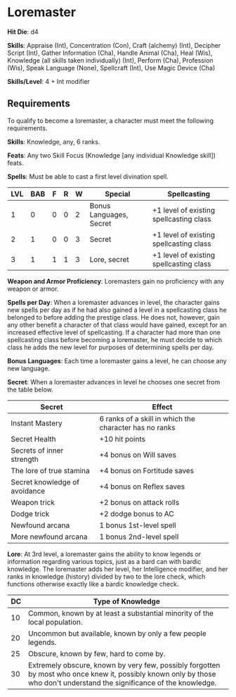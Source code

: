 # Loremaster

**Hit Die**: d4

**Skills**: Appraise (Int), Concentration (Con), Craft (alchemy) (Int), Decipher Script (Int), Gather Information (Cha), Handle Animal (Cha), Heal (Wis), Knowledge (all skills taken individually) (Int), Perform (Cha), Profession (Wis), Speak Language (None), Spellcraft (Int), Use Magic Device (Cha)

**Skills/Level**: 4 + Int modifier

## Requirements

To qualify to become a loremaster, a character must meet the following requirements.

**Skills**: Knowledge, any, 6 ranks.

**Feats**: Any two Skill Focus (Knowledge [any individual Knowledge skill]) feats.

**Spells**: Must be able to cast a first level divination spell.

LVL | BAB | F | R | W | Special | Spellcasting
--- | --- | - | - | - | ------- | ------------
1   | 0   | 0 | 0 | 2 | Bonus Languages, Secret| +1 level of existing spellcasting class 
2   | 1   | 0 | 0 | 3 | Secret| +1 level of existing spellcasting class
3   | 1   | 1 | 1 | 3 | Lore, secret | +1 level of existing spellcasting class      

**Weapon and Armor Proficiency**: Loremasters gain no proficiency with any weapon or armor.

**Spells per Day**: When a loremaster advances in level, the character gains new spells per day as if he had also gained a level in a spellcasting class he belonged to before adding the prestige class. He does not, however, gain any other benefit a character of that class would have gained, except for an increased effective level of spellcasting. If a character had more than one spellcasting class before becoming a loremaster, he must decide to which class he adds the new level for purposes of determining spells per day.

**Bonus Languages**: Each time a loremaster gains a level, he can choose any new language.

**Secret**: When a loremaster advances in level he chooses one secret from the table below.

Secret | Effect
------ | ------
Instant Mastery | 6 ranks of a skill in which the character has no ranks
Secret Health | +10 hit points
Secrets of inner strength | +4 bonus on Will saves
The lore of true stamina | +4 bonus on Fortitude saves
Secret knowledge of avoidance | +4 bonus on Reflex saves
Weapon trick | +2 bonus on attack rolls
Dodge trick | +2 dodge bonus to AC
Newfound arcana | 1 bonus 1st-level spell
More newfound arcana | 1 bonus 2nd-level spell

**Lore**: At 3rd level, a loremaster gains the ability to know legends or information regarding various topics, just as a bard can with bardic knowledge. The loremaster adds her level, her Intelligence modifier, and her ranks in knowledge (history) divided by two to the lore check, which functions otherwise exactly like a bardic knowledge check.

DC | Type of Knowledge
-- | -----------------
10 | Common, known by at least a substantial minority of the local population.
20 | Uncommon but available, known by only a few people legends.
25 | Obscure, known by few, hard to come by.
30 | Extremely obscure, known by very few, possibly forgotten by most who once knew it, possibly known only by those who don't understand the significance of the knowledge.